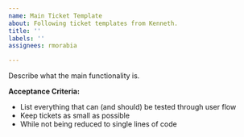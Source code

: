 ```yaml
---
name: Main Ticket Template
about: Following ticket templates from Kenneth.
title: ''
labels: ''
assignees: rmorabia

---
```


Describe what the main functionality is.

**Acceptance Criteria:**

- List everything that can (and should) be tested through user flow
- Keep tickets as small as possible
- While not being reduced to single lines of code
